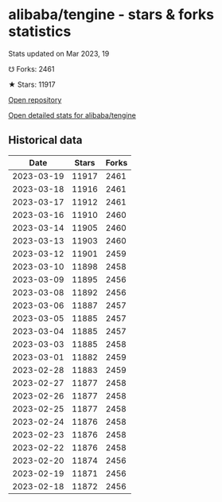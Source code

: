 # alibaba/tengine - stars & forks statistics

Stats updated on Mar 2023, 19

☋ Forks: 2461

★ Stars: 11917

[Open repository](https://github.com/alibaba/tengine)

[Open detailed stats for alibaba/tengine](https://reviewgithub.com/rep/alibaba/tengine)

## Historical data
| Date | Stars | Forks |
|------|-------|-------|
| 2023-03-19 | 11917 | 2461 | 
| 2023-03-18 | 11916 | 2461 | 
| 2023-03-17 | 11912 | 2461 | 
| 2023-03-16 | 11910 | 2460 | 
| 2023-03-14 | 11905 | 2460 | 
| 2023-03-13 | 11903 | 2460 | 
| 2023-03-12 | 11901 | 2459 | 
| 2023-03-10 | 11898 | 2458 | 
| 2023-03-09 | 11895 | 2456 | 
| 2023-03-08 | 11892 | 2456 | 
| 2023-03-06 | 11887 | 2457 | 
| 2023-03-05 | 11885 | 2457 | 
| 2023-03-04 | 11885 | 2457 | 
| 2023-03-03 | 11885 | 2458 | 
| 2023-03-01 | 11882 | 2459 | 
| 2023-02-28 | 11883 | 2459 | 
| 2023-02-27 | 11877 | 2458 | 
| 2023-02-26 | 11877 | 2458 | 
| 2023-02-25 | 11877 | 2458 | 
| 2023-02-24 | 11876 | 2458 | 
| 2023-02-23 | 11876 | 2458 | 
| 2023-02-22 | 11876 | 2458 | 
| 2023-02-20 | 11874 | 2456 | 
| 2023-02-19 | 11871 | 2456 | 
| 2023-02-18 | 11872 | 2456 | 

